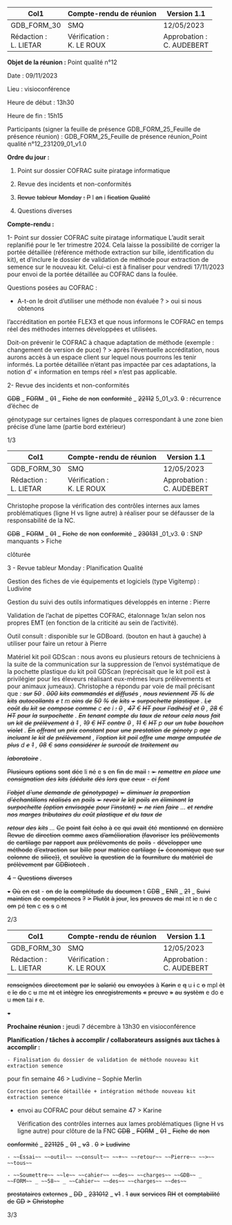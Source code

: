 |Col1|Compte-rendu de réunion|Version 1.1|
|---|---|---|
|GDB_FORM_30|SMQ|12/05/2023|
|Rédaction :<br>L. LIETAR|Vérification :<br>K. LE ROUX|Approbation :<br>C. AUDEBERT|


**Objet de la réunion :** Point qualité n°12

Date : 09/11/2023

Lieu : visioconférence

Heure de début : 13h30

Heure de fin : 15h15

Participants (signer la feuille de présence GDB_FORM_25_Feuille de présence réunion) :
GDB_FORM_25_Feuille de présence réunion_Point qualité n°12_231209_01_v1.0

**Ordre du jour :**

1. Point sur dossier COFRAC suite piratage informatique
2. Revue des incidents et non-conformités

3. ~~Revue~~ ~~tableur~~ ~~Monday~~ ~~:~~ ~~P~~ l ~~an~~ i ~~fication~~ ~~Qualité~~
4. Questions diverses

**Compte-rendu :**

1- Point sur dossier COFRAC suite piratage informatique
L’audit serait replanifié pour le 1er trimestre 2024.
Cela laisse la possibilité de corriger la portée détaillée (référence méthode extraction sur bille,
identification du kit), et d’inclure le dossier de validation de méthode pour extraction de
semence sur le nouveau kit. Celui-ci est à finaliser pour vendredi 17/11/2023 pour envoi de la
portée détaillée au COFRAC dans la foulée.

Questions posées au COFRAC :

  - A-t-on le droit d’utiliser une méthode non évaluée ? > oui si nous obtenons

l’accréditation en portée FLEX3 et que nous informons le COFRAC en temps réel des
méthodes internes développées et utilisées.

  Doit-on prévenir le COFRAC à chaque adaptation de méthode (exemple : changement
de version de puce) ? > après l’éventuelle accréditation, nous aurons accès à un
espace client sur lequel nous pourrons les tenir informés. La portée détaillée n’étant
pas impactée par ces adaptations, la notion d’ « information en temps réel » n’est pas
applicable.

2- Revue des incidents et non-conformités

~~GDB~~ _ ~~FORM~~ _ ~~01~~ _ ~~Fiche~~ ~~de~~ ~~non~~ ~~conformité~~ _ ~~22112~~ 5_01_v3. ~~0~~ : récurrence d’échec de

génotypage sur certaines lignes de plaques correspondant à une zone bien précise d’une
lame (partie bord extérieur)

1/3

|Col1|Compte-rendu de réunion|Version 1.1|
|---|---|---|
|GDB_FORM_30|SMQ|12/05/2023|
|Rédaction :<br>L. LIETAR|Vérification :<br>K. LE ROUX|Approbation :<br>C. AUDEBERT|


Christophe propose la vérification des contrôles internes aux lames problématiques (ligne H
vs ligne autre) à réaliser pour se défausser de la responsabilité de la NC.

~~GDB~~ _ ~~FORM~~ _ ~~01~~ _ ~~Fiche~~ ~~de~~ ~~non~~ ~~conformité~~ _ ~~230131~~ _01_v3. ~~0~~ : SNP manquants > Fiche

clôturée

3 - Revue tableur Monday : Planification Qualité

  Gestion des fiches de vie équipements et logiciels (type Vigitemp) : Ludivine

  Gestion du suivi des outils informatiques développés en interne : Pierre

  Validation de l’achat de pipettes COFRAC, étalonnage 1x/an selon nos propres EMT
(en fonction de la criticité au sein de l’activité).

  Outil consult : disponible sur le GDBoard. (bouton en haut à gauche) à utiliser pour
faire un retour à Pierre

  Matériel kit poil GDScan : nous avons eu plusieurs retours de techniciens à la suite de
la communication sur la suppression de l’envoi systématique de la pochette plastique
du kit poil GDScan (reprécisait que le kit poil est à privilégier pour les éleveurs réalisant
eux-mêmes leurs prélèvements et pour animaux jumeaux). Christophe a répondu par
voie de mail précisant que _:_ ~~_sur_~~ ~~_50_~~ _._ ~~_000_~~ ~~_kits_~~ ~~_commandés_~~ ~~_et_~~ ~~_diffusés_~~ _,_ ~~_nous_~~ ~~_reviennent_~~
~~_75_~~ ~~_%_~~ ~~_de_~~ ~~_kits_~~ ~~_autocollants_~~ ~~_e_~~ _t m_ ~~_oins_~~ ~~_de_~~ ~~_50_~~ ~~_%_~~ ~~_de_~~ ~~_kits_~~ ~~_+_~~ ~~_surpochette_~~ ~~_plastique_~~ _._ ~~_Le_~~ ~~_coût_~~ ~~_du_~~
~~_kit_~~ ~~_se_~~ ~~_compose_~~ ~~_comme_~~ _c_ ~~_ec_~~ _i_ ~~_:_~~ ~~_0_~~ _,_ ~~_47_~~ ~~_€_~~ ~~_HT_~~ ~~_pour_~~ ~~_l'adhésif_~~ ~~_et_~~ ~~_0_~~ _,_ ~~_28_~~ ~~_€_~~ ~~_HT_~~ ~~_pour_~~ ~~_la_~~
~~_surpochette_~~ _._ ~~_En_~~ ~~_tenant_~~ ~~_compte_~~ ~~_du_~~ ~~_taux_~~ ~~_de_~~ ~~_retour_~~ ~~_cela_~~ ~~_nous_~~ ~~_fait_~~ ~~_un_~~ ~~_kit_~~ ~~_de_~~ ~~_prélèvement_~~
~~_à_~~ ~~_1_~~ _,_ ~~_19_~~ ~~_€_~~ ~~_HT_~~ ~~_contre_~~ ~~_0_~~ _,_ ~~_11_~~ ~~_€_~~ ~~_HT_~~ _p_ ~~_our_~~ ~~_un_~~ ~~_tube_~~ ~~_bouchon_~~ ~~_violet_~~ _._ ~~_En_~~ ~~_offrant_~~ ~~_un_~~ ~~_prix_~~ ~~_constant_~~
~~_pour_~~ ~~_une_~~ ~~_prestation_~~ ~~_de_~~ ~~_génoty_~~ _p_ ~~_age_~~ ~~_incluant_~~ ~~_le_~~ ~~_kit_~~ ~~_de_~~ ~~_prélèvement_~~ _,_ ~~_l'option_~~ ~~_kit_~~ ~~_poil_~~ ~~_offre_~~
~~_une_~~ ~~_marge_~~ ~~_amputée_~~ ~~_de_~~ ~~_plus_~~ _d_ ~~_e_~~ ~~_1_~~ _,_ ~~_08_~~ ~~_€_~~ ~~_sans_~~ ~~_considérer_~~ ~~_le_~~ ~~_surcoût_~~ ~~_de_~~ ~~_traitement_~~ ~~_au_~~

~~_laboratoire_~~ _._

~~Plusieurs~~ ~~options~~ ~~sont~~ ~~déc~~ li ~~né~~ e ~~s~~ ~~en~~ ~~fin~~ ~~de~~ ~~mail~~ ~~:~~
~~➢~~ ~~_remettre_~~ ~~_en_~~ ~~_place_~~ ~~_une_~~ ~~_consignation_~~ ~~_des_~~ ~~_kits_~~ ~~_(déduite_~~ ~~_dès_~~ ~~_lors_~~ ~~_que_~~ ~~_ceux_~~ _-_ ~~_ci_~~ ~~_font_~~

~~_l'objet_~~ ~~_d'une_~~ ~~_demande_~~ ~~_de_~~ ~~_génotypage)_~~
~~➢~~ ~~_diminuer_~~ ~~_la_~~ ~~_proportion_~~ ~~_d'échantillons_~~ ~~_réalisés_~~ ~~_en_~~ ~~_poils_~~
~~➢~~ ~~_revoir_~~ ~~_le_~~ ~~_kit_~~ ~~_poils_~~ ~~_en_~~ ~~_éliminant_~~ ~~_la_~~ ~~_surpochette_~~ ~~_(option_~~ ~~_envisagée_~~ ~~_pour_~~ ~~_l'instant)_~~
~~➢~~ ~~_ne_~~ ~~_rien_~~ ~~_faire_~~ _..._ ~~_et_~~ ~~_rendre_~~ ~~_nos_~~ ~~_marges_~~ ~~_tributaires_~~ ~~_du_~~ ~~_coût_~~ ~~_plastique_~~ ~~_et_~~ ~~_du_~~ ~~_taux_~~ ~~_de_~~

~~_retour_~~ ~~_des_~~ ~~_kits_~~ _..._
~~Ce~~ ~~point~~ ~~fait~~ ~~écho~~ ~~à~~ ~~ce~~ ~~qui~~ ~~avait~~ ~~été~~ ~~mentionné~~ ~~en~~ ~~dernière~~ ~~Revue~~ ~~de~~ ~~direction~~ ~~comme~~
~~axes~~ ~~d’amélioration~~ ~~(favoriser~~ ~~les~~ ~~prélèvements~~ ~~de~~ ~~cartilage~~ ~~par~~ ~~rapport~~ ~~aux~~
~~prélèvements~~ ~~de~~ ~~poils~~    - ~~développer~~ ~~une~~ ~~méthode~~ ~~d’extraction~~ ~~sur~~ ~~bille~~ ~~pour~~ ~~matrice~~
~~cartilage~~ ~~(+~~ ~~économique~~ ~~que~~ ~~sur~~ ~~colonne~~ ~~de~~ ~~silice))~~, ~~et~~ ~~soulève~~ ~~la~~ ~~question~~ ~~de~~ ~~la~~
~~fourniture~~ ~~du~~ ~~matériel~~ ~~de~~ ~~prélèvement~~ ~~par~~ ~~GDBiotech~~ .

~~4~~ – ~~Questions~~ ~~diverses~~

~~•~~ ~~Où~~ ~~en~~ ~~est~~   - ~~on~~ ~~de~~ ~~la~~ ~~complétude~~ ~~du~~ ~~documen~~ t ~~GDB~~ _ ~~ENR~~ _ ~~21~~ _ ~~Suivi~~ ~~maintien~~ ~~de~~
~~compétences~~ ~~?~~ ~~>~~ ~~Plutôt~~ ~~à~~ ~~jour~~, ~~les~~ ~~preuves~~ ~~de~~ ~~mai~~ nt ~~ie~~ n ~~de~~ c ~~om~~ pé ~~ten~~ c ~~es~~ ~~s~~ o ~~nt~~

2/3

|Col1|Compte-rendu de réunion|Version 1.1|
|---|---|---|
|GDB_FORM_30|SMQ|12/05/2023|
|Rédaction :<br>L. LIETAR|Vérification :<br>K. LE ROUX|Approbation :<br>C. AUDEBERT|


~~renseignées~~ ~~directement~~ ~~par~~ ~~le~~ ~~salarié~~ ~~ou~~ ~~envoyées~~ à ~~Karin~~ e ~~q~~ u ~~i~~ c ~~o~~ mpl ~~èt~~ e ~~le~~ ~~do~~ c ~~u~~ me ~~nt~~
~~et~~ ~~intègre~~ ~~les~~ ~~enregistrements~~ ~~«~~ ~~preuve~~ ~~»~~ ~~au~~ ~~systèm~~ e do ~~c~~ u ~~men~~ tai ~~r~~ e.

~~•~~

**Prochaine réunion :** jeudi 7 décembre à 13h30 en visioconférence

**Planification / tâches à accomplir / collaborateurs assignés aux tâches à accomplir :**

    - Finalisation du dossier de validation de méthode nouveau kit extraction semence

pour fin semaine 46 > Ludivine – Sophie Merlin

    Correction portée détaillée + intégration méthode nouveau kit extraction semence
+ envoi au COFRAC pour début semaine 47 > Karine

    Vérification des contrôles internes aux lames problématiques (ligne H vs ligne
autre) pour clôture de la FNC ~~GDB~~ _ ~~FORM~~ _ ~~01~~ _ ~~Fiche~~ ~~de~~ ~~non~~

~~conformité~~ _ ~~221125~~ _ ~~01~~ _ ~~v3~~ . ~~0~~ ~~>~~ ~~Ludivine~~

    - ~~Essai~~ ~~outil~~ ~~consult~~ ~~+~~ ~~retour~~ ~~Pierre~~ ~~>~~ ~~tous~~

    - ~~Soumettre~~ ~~le~~ ~~cahier~~ ~~des~~ ~~charges~~ ~~GDB~~ _ ~~FORM~~ _ ~~58~~ _ ~~Cahier~~ ~~des~~ ~~charges~~ ~~des~~
~~prestataires~~ ~~externes~~ _ ~~DD~~ _ ~~231012~~ _ ~~v1~~ . ~~1~~ ~~aux~~ ~~services~~ ~~RH~~ ~~et~~ ~~comptabilité~~ ~~de~~ ~~GD~~ ~~>~~
~~Christophe~~

3/3

